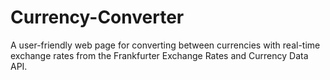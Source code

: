 # Currency-Converter
A user-friendly web page for converting between currencies with real-time exchange rates from the Frankfurter Exchange Rates and Currency Data API.
